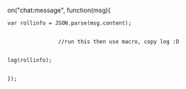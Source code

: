 
on("chat:message", function(msg){
	
	var rollinfo = JSON.parse(msg.content);


					//run this then use macro, copy log :D
						
	
	log(rollinfo);
	

	});
